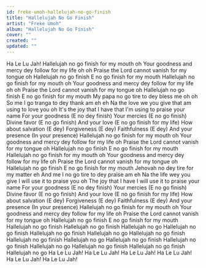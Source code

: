 ```yaml
---
id: freke-umoh-hallelujah-no-go-finish
title: "Hallelujah No Go Finish"
artist: "Freke Umoh"
album: "Hallelujah No Go Finish"
cover: ""
created: ""
updated: ""
---
```


Ha Le Lu Jah!
Hallelujah no go finish for my mouth oh
Your goodness and mercy dey follow for my life oh oh
Praise the Lord cannot vanish for my tongue oh
Hallelujah no go finish
E no go finish for my mouth
Hallelujah no go finish for my mouth oh
Your goodness and mercy dey follow for my life oh oh
Praise the Lord cannot vanish for my tongue oh
Hallelujah no go finish
E no go finish for my mouth
My papa no go tire to dey bless me oh oh
So me I go tranga to dey thank am eh eh
Na the love we you give that am using to love you oh
It's the joy that I have that I'm using to praise your name
For your goodness
(E no dey finish)
Your mercies
(E no go finish)
Divine favor
(E no go finish)
And your love
(E no go finish for my life)
How about salvation
(E dey)
Forgiveness
(E dey)
Faithfulness
(E dey)
And your presence
(In your presence)
Hallelujah no go finish for my mouth oh
Your goodness and mercy dey follow for my life oh
Praise the Lord cannot vanish for my tongue oh
Hallelujah no go finish
E no go finish for my mouth
Hallelujah no go finish for my mouth oh
Your goodness and mercy dey follow for my life oh
Praise the Lord cannot vanish for my tongue oh
Hallelujah no go finish
E no go finish for my mouth
Jehovah no dey tire for my matter eh
And me I no go tire to dey praise am eh
Na the life wey you give I will use it to praise you oh
The joy that I have I will use it to praise your name
For your goodness
(E no dey finish)
Your mercies
(E no go finish)
Divine favor
(E no go finish)
And your love
(E no go finish for my life)
How about salvation
(E dey)
Forgiveness
(E dey)
Faithfulness
(E dey)
And your presence
(In your presence)
Hallelujah no go finish for my mouth oh
Your goodness and mercy dey follow for my life oh
Praise the Lord cannot vanish for my tongue oh
Hallelujah no go finish
E no go finish for my mouth
Hallelujah no go finish
Hallelujah no go finish
Hallelujah no go
Hallelujah no go finish
Hallelujah no go finish
Hallelujah no go
Hallelujah no go finish
Hallelujah no go finish
Hallelujah no go
Hallelujah no go finish
Hallelujah no go finish
Hallelujah no go
Hallelujah no go finish
Hallelujah no go finish
Hallelujah no go
Ha Le Lu Jah!
Ha Le Lu Jah!
Ha Le Lu Jah!
Ha Le Lu Jah!
Ha Le Lu Jah!
Ha Le Lu Jah!